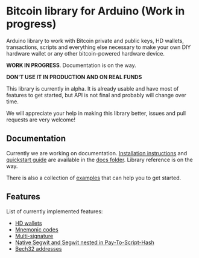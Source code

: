 # Bitcoin library for Arduino (Work in progress)

Arduino library to work with Bitcoin private and public keys, HD wallets, transactions, scripts and everything else necessary to make your own DIY hardware wallet or any other bitcoin-powered hardware device.

**WORK IN PROGRESS**. Documentation is on the way.

**DON'T USE IT IN PRODUCTION AND ON REAL FUNDS**

This library is currently in alpha. It is already usable and have most of features to get started, but API is not final and probably will change over time.

We will appreciate your help in making this library better, issues and pull requests are very welcome!

## Documentation

Currently we are working on documentation. [Installation instructions](docs/#installation) and [quickstart guide](docs/#quickstart) are available in the [docs folder](docs/). Library reference is on the way.

There is also a collection of [examples](examples/) that can help you to get started.

## Features

List of currently implemented features:

- [HD wallets](https://github.com/bitcoin/bips/blob/master/bip-0032.mediawiki)
- [Mnemonic codes](https://github.com/bitcoin/bips/blob/master/bip-0039.mediawiki)
- [Multi-signature](https://github.com/bitcoin/bips/blob/master/bip-0011.mediawiki)
- [Native Segwit and Segwit nested in Pay-To-Script-Hash](https://github.com/bitcoin/bips/blob/master/bip-0143.mediawiki)
- [Bech32 addresses](https://github.com/bitcoin/bips/blob/master/bip-0173.mediawiki)